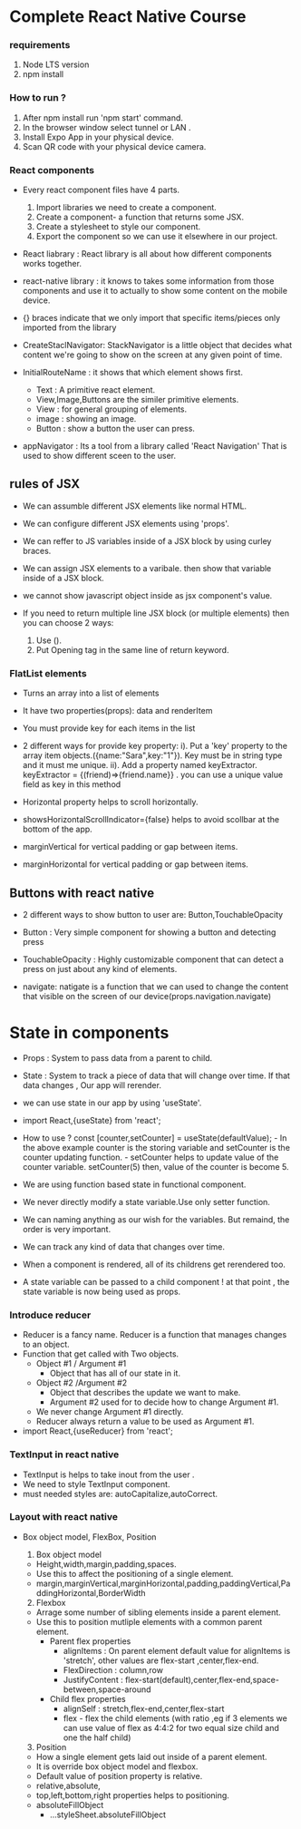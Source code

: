 # Complete React Native Course

### requirements

1. Node LTS version
2. npm install

### How to run ?

1. After npm install run 'npm start' command.
2. In the browser window select tunnel or LAN .
3. Install Expo App in your physical device.
4. Scan QR code with your physical device camera.

### React components

- Every react component files have 4 parts.

  1. Import libraries we need to create a component.
  2. Create a component- a function that returns some JSX.
  3. Create a stylesheet to style our component.
  4. Export the component so we can use it elsewhere in our project.

- React liabrary : React library is all about how different components works together.
- react-native library : it knows to takes some information from those components and use it to actually to show some content on the mobile device.
- {} braces indicate that we only import that specific items/pieces only imported from the library
- CreateStaclNavigator: StackNavigator is a little object that decides what content we're going to show on the screen at any given point of time.
- InitialRouteName : it shows that which element shows first.

  - Text : A primitive react element.
  - View,Image,Buttons are the similer primitive elements.
  - View : for general grouping of elements.
  - image : showing an image.
  - Button : show a button the user can press.

- appNavigator : Its a tool from a library called 'React Navigation' That is used to show different sceen to the user.

## rules of JSX
- We can assumble different JSX elements like normal HTML.
- We can configure different JSX elements using 'props'.
- We can reffer to JS variables inside of a JSX block by using curley braces.
- We can assign JSX elements to a varibale. then show that variable inside of a JSX block.

- we cannot show javascript object inside as jsx component's value.
   
- If you need to return multiple line JSX block (or multiple elements) then you can choose 2 ways:
    1. Use ().
    2. Put Opening tag in the same line of return keyword.

### FlatList elements
 - Turns an array into a list of elements
 - It have two properties(props): data and renderItem
 - You must provide key for each items in the list

 - 2 different ways for provide key property:
    i). Put a 'key' property to the array item objects.({name:"Sara",key:"1"}).
        Key must be in string type and it must me unique.
    ii). Add a property named keyExtractor.
        keyExtractor = {(friend)=>{friend.name}}  . you can use a unique value field as key in this method
- Horizontal property helps to scroll horizontally.
- showsHorizontalScrollIndicator={false}  helps to avoid scollbar at the bottom of the app.
- marginVertical for vertical padding or gap between items.
- marginHorizontal for vertical padding or gap between items.

## Buttons with react native
- 2 different ways to show button to user are: Button,TouchableOpacity
- Button : Very simple component for showing a button and detecting press 
- TouchableOpacity : Highly customizable component that can detect a press on just about any kind of elements.

- navigate: natigate is a function that we can used to change the content that visible on the screen of our device(props.navigation.navigate)

# State in components
- Props : System to pass data from a parent to child.
- State : System to track a piece  of data that will change  over time. If that data changes , Our app will rerender.
- we can use state in our app by using 'useState'.
- import React,{useState} from 'react';

- How to use ?
     const [counter,setCounter] = useState(defaultValue);
      - In the above example counter is the storing variable and setCounter is the counter updating function.
      - setCounter helps to update value of the counter variable.
        setCounter(5) then, value of the counter is become 5.

- We are using function based state in functional component.
- We never directly modify a state variable.Use only setter function.
- We can naming anything as our wish for the variables. But remaind, the order is very important.
- We can track any kind of data that changes over time.
- When a component is rendered, all of its childrens get rerendered too.
- A state variable can  be passed  to a child component ! at that point , the state  variable is now being used as props.

### Introduce reducer
- Reducer is a fancy name. Reducer is a function that manages changes to an object.
- Function that get called with Two objects.
    - Object #1 / Argument #1
        * Object that has all of our state in it.
    - Object #2 /Argument #2 
        * Object that describes the update we want to make.
        * Argument #2 used for to decide how to change Argument #1.
    - We never change Argument #1 directly.
    - Reducer always return a value to be used as Argument #1.
- import React,{useReducer} from 'react';

### TextInput in react native
- TextInput is helps to take inout from the user .
- We need to style TextInput component.
- must needed styles are: autoCapitalize,autoCorrect.

### Layout with react native
- Box object model, FlexBox, Position
    1. Box object model
    - Height,width,margin,padding,spaces.
    - Use this to affect the positioning of a single element.
    - margin,marginVertical,marginHorizontal,padding,paddingVertical,PaddingHorizontal,BorderWidth
    
    2. Flexbox 
    - Arrage some number of sibling elements inside a parent element.
    - Use this to position mutliple elements with a common parent element.
       * Parent flex properties
            - alignItems : On parent element default value for alignItems is 'stretch', other values are flex-start ,center,flex-end.
            - FlexDirection : column,row 
            - JustifyContent : flex-start(default),center,flex-end,space-between,space-around
        * Child flex properties
            - alignSelf : stretch,flex-end,center,flex-start
            - flex - flex the child elements (with ratio ,eg if 3 elements  we can use value of flex as 4:4:2 for two equal size child and one the half child)

    3. Position
    - How a single element gets laid out inside of a parent element.
    - It is override box object model and flexbox.
    - Default value of position property is relative.
    - relative,absolute,
    - top,left,bottom,right properties helps to positioning. 
    - absoluteFillObject
        - ...styleSheet.absoluteFillObject
